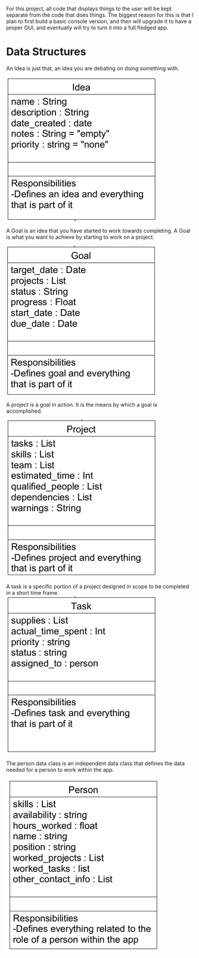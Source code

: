 For this project, all code that displays things to the user will be kept separate from the code that does things. The biggest reason for this is that I plan to first build a basic console version, and then will upgrade it to have a proper GUI, and eventually will try to turn it into a full fledged app. 

# Data Structures

An Idea is just that, an idea you are debating on doing something with. 

![Idea UML class Diagram](/UML%20Diagrams/idea%20UML.png)

A Goal is an idea that you have started to work towards completing. A Goal is what you want to achieve by starting to work on a project. 

![Goal UML class Diagram](/UML%20Diagrams/Goal%20UML.png)

A project is a goal in action. It is the means by which a goal is accomplished. 

![Project UML class Diagram](/UML%20Diagrams/Project%20UML.png)

A task is a specific portion of a project designed in scope to be completed in a short time frame. 
![Task UML class Diagram](/UML%20Diagrams/Task%20UML.png)

The person data class is an independent data class that defines the data needed for a person to work within the app. 

![Person UML class Diagram](/UML%20Diagrams/Person%20UML.png)
